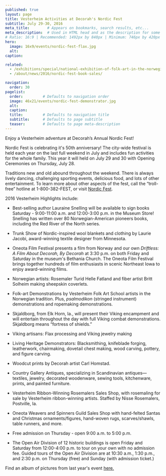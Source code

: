 ```yaml
---
published: true
layout: page
title: Vesterheim Activities at Decorah's Nordic Fest
subtitle: July 29-30, 2016
meta_title:        # Appears on bookmarks, search results, etc...
meta_description:  # Used in HTML head and as the description for some search engines
# Ratio: 16:9 | Recommended: 1492px by 840px | Minimum: 746px by 420px
hero:
  image: 16x9/events/nordic-fest-flax.jpg
  alt: 
caption: 

related:
  - /exhibitions/special/national-exhibition-of-folk-art-in-the-norwegian-tradition/viewing/
  - /about/news/2016/nordic-fest-book-sales/

navigation:
  order: 30
pagelist:
  order:         # Defaults to navigation order
  image: 46x21/events/nordic-fest-demonstrator.jpg
  alt: 
  caption:
  title:         # Defaults to navigation title
  subtitle:      # Defaults to page subtitle
  teaser:        # Defaults to page meta-description  
---
```

Enjoy a Vesterheim adventure at Decorah’s Annual Nordic Fest!

Nordic Fest is celebrating it's 50th anniversary! The city-wide festival is held each year on the last full weekend in July and includes fun activities for the whole family. This year it will held on July 29 and 30 with Opening Ceremonies on Thursday, July 28. 

Traditions new and old abound throughout the weekend. There is always lively dancing, challenging sporting events, delicious food, and lots of other entertainment. To learn more about other aspects of the fest, call the “troll-free” hotline at 1-800-382-FEST, or visit [Nordic Fest](http://www.nordicfest.com/).

2016 Vesterheim Highlights include:

* Best-selling author Lauraine Snelling will be available to sign books Saturday - 9:00-11:00 a.m. and 12:00-3:00 p.m. in the Museum Store! Snelling has written over 80 Norwegian-American pioneers books, including the Red River of the North series. 

* Trunk Show of Nordic-inspired wool blankets and clothing by Laurie Jacobi, award-winning textile designer from Minnesota.

* Oneota Film Festival presents a film from Norway and our own _Driftless: A Film About Decorah, By Decorah_ at 3:30 p.m. on both Friday and Saturday in the museum's Bethania Church. The Oneota Film Festival brings together hundreds of film enthusiasts in scenic Northeast Iowa to enjoy award-winning films.

* Norwegian artists: Rosemaler Turid Helle Fatland and fiber artist Britt Solheim making sheepskin coverlets.

* Folk-art Demonstrations by Vesterheim Folk Art School artists in the Norwegian tradition. Plus, _psalmodikon_ (stringed instrument) demonstrations and ropemaking demonstrations.

* Skjaldborg, from Elk Horn, Ia., will present their Viking encampment and will entertain throughout the day with full Viking combat demonstrations. Skjaldborg means “fortress of shields.”

* Viking artisans: Flax processing and Viking jewelry making

* Living Heritage Demonstrators: Blacksmithing, knifeblade forging, leatherwork, chairmaking, dovetail chest making, wood carving, pottery, and figure carving.

* Woodcut prints by Decorah artist Carl Homstad.

* Country Gallery Antiques, specializing in Scandinavian antiques—textiles, jewelry, decorated woodenware, sewing tools, kitchenware, prints, and painted furniture.

* Vesterheim Ribbon-Winning Rosemalers Sales Shop, with rosemaling for sale by Vesterheim ribbon-winning artists. Staffed by Nisse Rosemalers, Postville, Ia. 

* Oneota Weavers and Spinners Guild Sales Shop with hand-felted Santas and Christmas ornaments/figures, hand-woven rugs, scarves/shawls, table runners, and more.

* Free admission on Thursday - open 9:00 a.m. to 5:00 p.m.

* The Open Air Division of 12 historic buildings is open Friday and Saturday from 12:00-4:00 p.m. to tour on your own with no admission fee. Guided tours of the Open Air Division are at 10:30 a.m., 1:30 p.m., and 2:30 p.m. on Thursday (free) and Sunday (with admission ticket.)

Find an album of pictures from last year's event [here.](https://www.facebook.com/media/set/?set=a.10152986114114109.1073741889.18263584108&type=3)